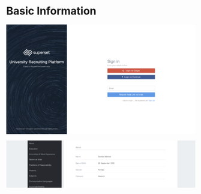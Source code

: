 # Basic Information

![](../../.gitbook/assets/image%20%2862%29.png)

![](../../.gitbook/assets/image%20%2866%29.png)

